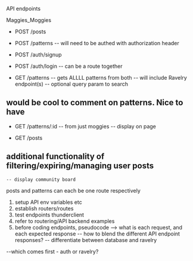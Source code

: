 API endpoints

Maggies_Moggies

- POST /posts
- POST /patterns
  -- will need to be authed with authorization header

- POST /auth/signup
- POST /auth/login
  -- can be a route together

- GET /patterns
  -- gets ALLLL patterns from both
  -- will include Ravelry endpoint(s)
  -- optional query param to search

## would be cool to comment on patterns. Nice to have

- GET /patterns/:id
  -- from just moggies
  -- display on page

- GET /posts

## additional functionality of filtering/expiring/managing user posts

    -- display community board

posts and patterns can each be one route respectively

1. setup API env variables etc
2. establish routers/routes
3. test endpoints thunderclient
4. refer to routering/API backend examples
5. before coding endpoints, pseudocode --> what is each request, and each expected response
   -- how to blend the different API endpoint responses?
   -- differentiate between database and ravelry

--which comes first - auth or ravelry?


